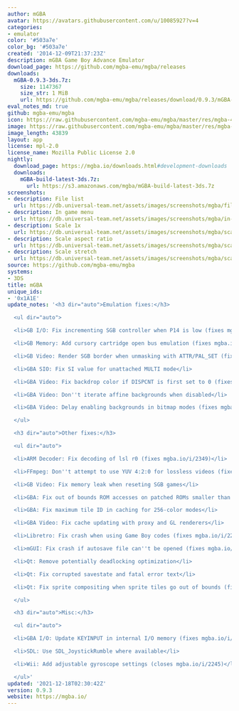```yaml
---
author: mGBA
avatar: https://avatars.githubusercontent.com/u/10085927?v=4
categories:
- emulator
color: '#503a7e'
color_bg: '#503a7e'
created: '2014-12-09T21:37:23Z'
description: mGBA Game Boy Advance Emulator
download_page: https://github.com/mgba-emu/mgba/releases
downloads:
  mGBA-0.9.3-3ds.7z:
    size: 1147367
    size_str: 1 MiB
    url: https://github.com/mgba-emu/mgba/releases/download/0.9.3/mGBA-0.9.3-3ds.7z
eval_notes_md: true
github: mgba-emu/mgba
icon: https://raw.githubusercontent.com/mgba-emu/mgba/master/res/mgba-48.png
image: https://raw.githubusercontent.com/mgba-emu/mgba/master/res/mgba-256.png
image_length: 43839
layout: app
license: mpl-2.0
license_name: Mozilla Public License 2.0
nightly:
  download_page: https://mgba.io/downloads.html#development-downloads
  downloads:
    mGBA-build-latest-3ds.7z:
      url: https://s3.amazonaws.com/mgba/mGBA-build-latest-3ds.7z
screenshots:
- description: File list
  url: https://db.universal-team.net/assets/images/screenshots/mgba/file-list.png
- description: In game menu
  url: https://db.universal-team.net/assets/images/screenshots/mgba/in-game-menu.png
- description: Scale 1x
  url: https://db.universal-team.net/assets/images/screenshots/mgba/scale-1x.png
- description: Scale aspect ratio
  url: https://db.universal-team.net/assets/images/screenshots/mgba/scale-aspect-ratio.png
- description: Scale stretch
  url: https://db.universal-team.net/assets/images/screenshots/mgba/scale-stretch.png
source: https://github.com/mgba-emu/mgba
systems:
- 3DS
title: mGBA
unique_ids:
- '0x1A1E'
update_notes: '<h3 dir="auto">Emulation fixes:</h3>

  <ul dir="auto">

  <li>GB I/O: Fix incrementing SGB controller when P14 is low (fixes mgba.io/i/2202)</li>

  <li>GB Memory: Add cursory cartridge open bus emulation (fixes mgba.io/i/2032)</li>

  <li>GB Video: Render SGB border when unmasking with ATTR/PAL_SET (fixes mgba.io/i/2261)</li>

  <li>GBA SIO: Fix SI value for unattached MULTI mode</li>

  <li>GBA Video: Fix backdrop color if DISPCNT is first set to 0 (fixes mgba.io/i/2260)</li>

  <li>GBA Video: Don''t iterate affine backgrounds when disabled</li>

  <li>GBA Video: Delay enabling backgrounds in bitmap modes (fixes mgba.io/i/1668)</li>

  </ul>

  <h3 dir="auto">Other fixes:</h3>

  <ul dir="auto">

  <li>ARM Decoder: Fix decoding of lsl r0 (fixes mgba.io/i/2349)</li>

  <li>FFmpeg: Don''t attempt to use YUV 4:2:0 for lossless videos (fixes mgba.io/i/2084)</li>

  <li>GB Video: Fix memory leak when reseting SGB games</li>

  <li>GBA: Fix out of bounds ROM accesses on patched ROMs smaller than 32 MiB</li>

  <li>GBA: Fix maximum tile ID in caching for 256-color modes</li>

  <li>GBA Video: Fix cache updating with proxy and GL renderers</li>

  <li>Libretro: Fix crash when using Game Boy codes (fixes mgba.io/i/2281)</li>

  <li>mGUI: Fix crash if autosave file can''t be opened (fixes mgba.io/i/2268)</li>

  <li>Qt: Remove potentially deadlocking optimization</li>

  <li>Qt: Fix corrupted savestate and fatal error text</li>

  <li>Qt: Fix sprite compositing when sprite tiles go out of bounds (fixes mgba.io/i/2348)</li>

  </ul>

  <h3 dir="auto">Misc:</h3>

  <ul dir="auto">

  <li>GBA I/O: Update KEYINPUT in internal I/O memory (fixes mgba.io/i/2235)</li>

  <li>SDL: Use SDL_JoystickRumble where available</li>

  <li>Wii: Add adjustable gyroscope settings (closes mgba.io/i/2245)</li>

  </ul>'
updated: '2021-12-18T02:30:42Z'
version: 0.9.3
website: https://mgba.io/
---
```

